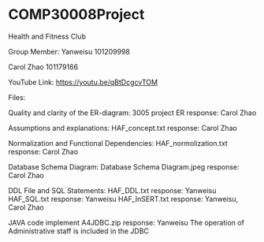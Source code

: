 # COMP30008Project
Health and Fitness Club

Group Member: 
Yanweisu 
101209998

Carol Zhao
101179166

YouTube Link: https://youtu.be/qBtDcgcvTOM

Files:

Quality and clarity of the ER-diagram: 
3005 project ER
response: Carol Zhao

Assumptions and explanations:
HAF_concept.txt
response: Carol Zhao

Normalization and Functional Dependencies:
HAF_normolization.txt
response: Carol Zhao

Database Schema Diagram: 
Database Schema Diagram.jpeg
response: Carol Zhao

DDL File and SQL Statements: 
HAF_DDL.txt
response: Yanweisu
HAF_SQL.txt
response: Yanweisu
HAF_InSERT.txt
response: Yanweisu, Carol Zhao

JAVA code implement
A4JDBC.zip
response: Yanweisu
The operation of Administrative staff is included in the JDBC
